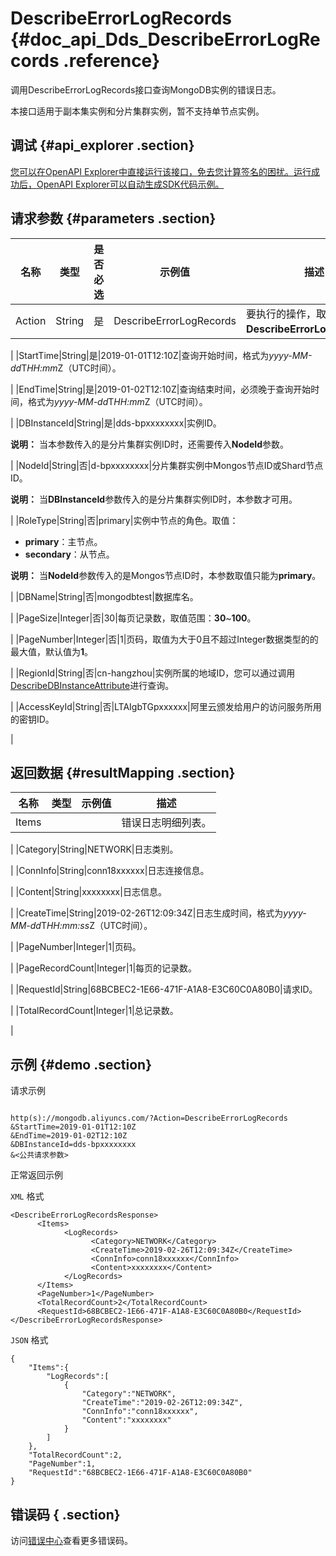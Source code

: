 # DescribeErrorLogRecords {#doc_api_Dds_DescribeErrorLogRecords .reference}

调用DescribeErrorLogRecords接口查询MongoDB实例的错误日志。

本接口适用于副本集实例和分片集群实例，暂不支持单节点实例。

## 调试 {#api_explorer .section}

[您可以在OpenAPI Explorer中直接运行该接口，免去您计算签名的困扰。运行成功后，OpenAPI Explorer可以自动生成SDK代码示例。](https://api.aliyun.com/#product=Dds&api=DescribeErrorLogRecords&type=RPC&version=2015-12-01)

## 请求参数 {#parameters .section}

|名称|类型|是否必选|示例值|描述|
|--|--|----|---|--|
|Action|String|是|DescribeErrorLogRecords|要执行的操作，取值：**DescribeErrorLogRecords**。

 |
|StartTime|String|是|2019-01-01T12:10Z|查询开始时间，格式为*yyyy-MM-dd*T*HH:mm*Z（UTC时间）。

 |
|EndTime|String|是|2019-01-02T12:10Z|查询结束时间，必须晚于查询开始时间，格式为*yyyy-MM-dd*T*HH:mm*Z（UTC时间）。

 |
|DBInstanceId|String|是|dds-bpxxxxxxxx|实例ID。

 **说明：** 当本参数传入的是分片集群实例ID时，还需要传入**NodeId**参数。

 |
|NodeId|String|否|d-bpxxxxxxxx|分片集群实例中Mongos节点ID或Shard节点ID。

 **说明：** 当**DBInstanceId**参数传入的是分片集群实例ID时，本参数才可用。

 |
|RoleType|String|否|primary|实例中节点的角色。取值：

 -   **primary**：主节点。
-   **secondary**：从节点。

 **说明：** 当**NodeId**参数传入的是Mongos节点ID时，本参数取值只能为**primary**。

 |
|DBName|String|否|mongodbtest|数据库名。

 |
|PageSize|Integer|否|30|每页记录数，取值范围：**30**~**100**。

 |
|PageNumber|Integer|否|1|页码，取值为大于0且不超过Integer数据类型的的最大值，默认值为**1**。

 |
|RegionId|String|否|cn-hangzhou|实例所属的地域ID，您可以通过调用[DescribeDBInstanceAttribute](~~62010~~)进行查询。

 |
|AccessKeyId|String|否|LTAIgbTGpxxxxxx|阿里云颁发给用户的访问服务所用的密钥ID。

 |

## 返回数据 {#resultMapping .section}

|名称|类型|示例值|描述|
|--|--|---|--|
|Items| | |错误日志明细列表。

 |
|Category|String|NETWORK|日志类别。

 |
|ConnInfo|String|conn18xxxxxx|日志连接信息。

 |
|Content|String|xxxxxxxx|日志信息。

 |
|CreateTime|String|2019-02-26T12:09:34Z|日志生成时间，格式为*yyyy-MM-dd*T*HH:mm:ss*Z（UTC时间）。

 |
|PageNumber|Integer|1|页码。

 |
|PageRecordCount|Integer|1|每页的记录数。

 |
|RequestId|String|68BCBEC2-1E66-471F-A1A8-E3C60C0A80B0|请求ID。

 |
|TotalRecordCount|Integer|1|总记录数。

 |

## 示例 {#demo .section}

请求示例

``` {#request_demo}

http(s)://mongodb.aliyuncs.com/?Action=DescribeErrorLogRecords
&StartTime=2019-01-01T12:10Z
&EndTime=2019-01-02T12:10Z
&DBInstanceId=dds-bpxxxxxxxx
&<公共请求参数>

```

正常返回示例

`XML` 格式

``` {#xml_return_success_demo}
<DescribeErrorLogRecordsResponse>
	  <Items>
		    <LogRecords>
			      <Category>NETWORK</Category>
			      <CreateTime>2019-02-26T12:09:34Z</CreateTime>
			      <ConnInfo>conn18xxxxxx</ConnInfo>
			      <Content>xxxxxxxx</Content>
		    </LogRecords>
	  </Items>
	  <PageNumber>1</PageNumber>
	  <TotalRecordCount>2</TotalRecordCount>
	  <RequestId>68BCBEC2-1E66-471F-A1A8-E3C60C0A80B0</RequestId>
</DescribeErrorLogRecordsResponse>
```

`JSON` 格式

``` {#json_return_success_demo}
{
	"Items":{
		"LogRecords":[
			{
				"Category":"NETWORK",
				"CreateTime":"2019-02-26T12:09:34Z",
				"ConnInfo":"conn18xxxxxx",
				"Content":"xxxxxxxx"
			}
		]
	},
	"TotalRecordCount":2,
	"PageNumber":1,
	"RequestId":"68BCBEC2-1E66-471F-A1A8-E3C60C0A80B0"
}
```

## 错误码 { .section}

访问[错误中心](https://error-center.aliyun.com/status/product/Dds)查看更多错误码。

